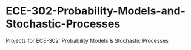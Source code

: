 # ECE-302-Probability-Models-and-Stochastic-Processes
Projects for ECE-302: Probability Models &amp; Stochastic Processes
